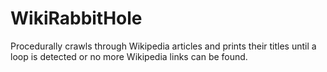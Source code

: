 # WikiRabbitHole
Procedurally crawls through Wikipedia articles and prints their titles until a loop is detected or no more Wikipedia links can be found.
